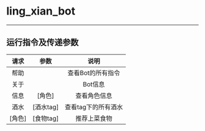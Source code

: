 # ling_xian_bot

------------
## 运行指令及传递参数
|  请求  |   参数    |     说明      |
|:----:|:-------:|:-----------:|
|  帮助  |         | 查看Bot的所有指令  |
|  关于  |         |    Bot信息    |
|  信息  |  [角色]   |   查看角色信息    |
|  酒水  | [酒水tag] | 查看tag下的所有酒水 |
| [角色] | [食物tag] |   推荐上菜食物    |

